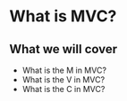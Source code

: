 # What is MVC?

## What we will cover

* What is the M in MVC?
* What is the V in MVC?
* What is the C in MVC?
